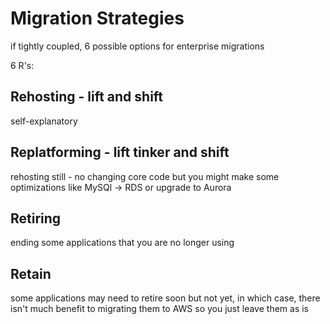 # Migration Strategies
if tightly coupled, 6 possible options for enterprise migrations

6 R's:
## Rehosting - lift and shift
self-explanatory

## Replatforming - lift tinker and shift
rehosting still -  no changing core code 
but you might make some optimizations like MySQl -> RDS or upgrade to Aurora

## Retiring
ending some applications that you are no longer using

## Retain
some applications may need to retire soon but not yet, in which case, there isn't much benefit to migrating them to AWS so you just leave them as is
